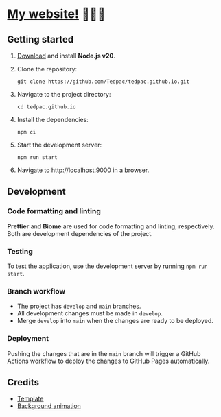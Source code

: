# [My website!](https://tedpac.xyz) 👨🏻‍💻

## Getting started

1. [Download](https://nodejs.org/en/download) and install **Node.js v20**.

2. Clone the repository:

   ```shell
   git clone https://github.com/Tedpac/tedpac.github.io.git
   ```

3. Navigate to the project directory:

   ```shell
   cd tedpac.github.io
   ```

4. Install the dependencies:

   ```shell
   npm ci
   ```

5. Start the development server:

   ```shell
   npm run start
   ```

6. Navigate to http://localhost:9000 in a browser.

## Development

### Code formatting and linting

**Prettier** and **Biome** are used for code formatting and linting, respectively. Both are
development dependencies of the project.

### Testing

To test the application, use the development server by running `npm run start`.

### Branch workflow

- The project has `develop` and `main` branches.
- All development changes must be made in `develop`.
- Merge `develop` into `main` when the changes are ready to be deployed.

### Deployment

Pushing the changes that are in the `main` branch will trigger a GitHub Actions workflow to deploy
the changes to GitHub Pages automatically.

## Credits

- [Template](https://bootstrapmade.com/personal-free-resume-bootstrap-template)
- [Background animation](https://www.vantajs.com/?effect=halo)
